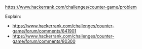 https://www.hackerrank.com/challenges/counter-game/problem

Explain:

- https://www.hackerrank.com/challenges/counter-game/forum/comments/841901
- https://www.hackerrank.com/challenges/counter-game/forum/comments/80300
